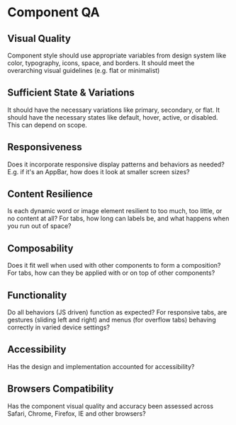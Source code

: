 # Component QA

## Visual Quality

Component style should use appropriate variables from design system like color, typography, icons, space, and borders. It should meet the overarching visual guidelines (e.g. flat or minimalist)

## Sufficient State & Variations

It should have the necessary variations like primary, secondary, or flat. It should have the necessary states like default, hover, active, or disabled. This can depend on scope.

## Responsiveness

Does it incorporate responsive display patterns and behaviors as needed? E.g. if it's an AppBar, how does it look at smaller screen sizes?

## Content Resilience

Is each dynamic word or image element resilient to too much, too little, or no content at all? For tabs, how long can labels be, and what happens when you run out of space?

## Composability

Does it fit well when used with other components to form a composition? For tabs, how can they be applied with or on top of other components?

## Functionality

Do all behaviors (JS driven) function as expected? For responsive tabs, are gestures (sliding left and right) and menus (for overflow tabs) behaving correctly in varied device settings?

## Accessibility

Has the design and implementation accounted for accessibility?

## Browsers Compatibility

Has the component visual quality and accuracy been assessed across Safari, Chrome, Firefox, IE and other browsers?
